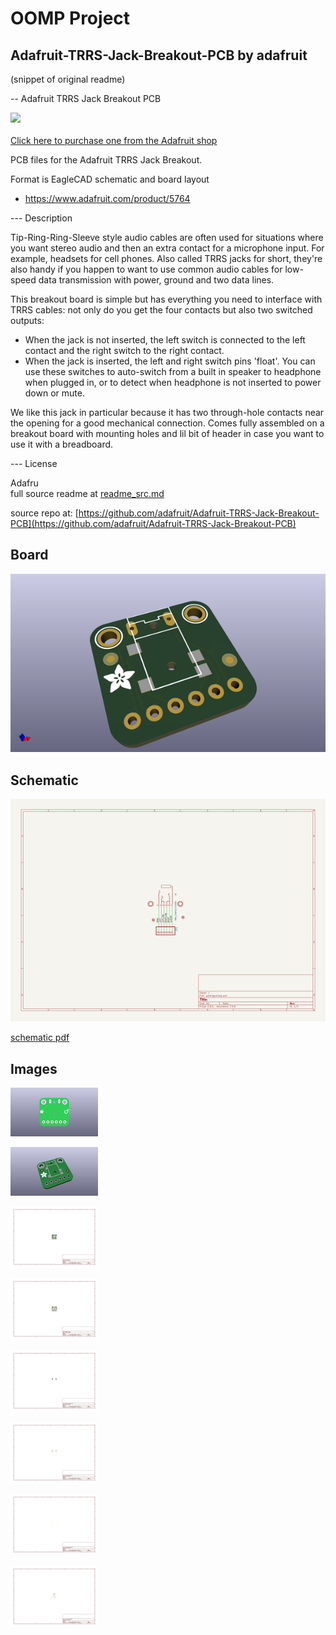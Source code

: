 # OOMP Project  
## Adafruit-TRRS-Jack-Breakout-PCB  by adafruit  
  
(snippet of original readme)  
  
-- Adafruit TRRS Jack Breakout PCB  
  
<a href="http://www.adafruit.com/products/5764"><img src="assets/5764.jpg?raw=true" width="500px"><br/>  
Click here to purchase one from the Adafruit shop</a>  
  
PCB files for the Adafruit TRRS Jack Breakout.   
  
Format is EagleCAD schematic and board layout  
* https://www.adafruit.com/product/5764  
  
--- Description  
  
Tip-Ring-Ring-Sleeve style audio cables are often used for situations where you want stereo audio and then an extra contact for a microphone input. For example, headsets for cell phones. Also called TRRS jacks for short, they're also handy if you happen to want to use common audio cables for low-speed data transmission with power, ground and two data lines.  
  
This breakout board is simple but has everything you need to interface with TRRS cables: not only do you get the four contacts but also two switched outputs:  
  
* When the jack is not inserted, the left switch is connected to the left contact and the right switch to the right contact.  
* When the jack is inserted, the left and right switch pins 'float'. You can use these switches to auto-switch from a built in speaker to headphone when plugged in, or to detect when headphone is not inserted to power down or mute.  
  
We like this jack in particular because it has two through-hole contacts near the opening for a good mechanical connection. Comes fully assembled on a breakout board with mounting holes and lil bit of header in case you want to use it with a breadboard.  
  
--- License  
  
Adafru  
  full source readme at [readme_src.md](readme_src.md)  
  
source repo at: [https://github.com/adafruit/Adafruit-TRRS-Jack-Breakout-PCB](https://github.com/adafruit/Adafruit-TRRS-Jack-Breakout-PCB)  
## Board  
  
[![working_3d.png](working_3d_600.png)](working_3d.png)  
## Schematic  
  
[![working_schematic.png](working_schematic_600.png)](working_schematic.png)  
  
[schematic pdf](working_schematic.pdf)  
## Images  
  
[![working_3D_bottom.png](working_3D_bottom_140.png)](working_3D_bottom.png)  
  
[![working_3D_top.png](working_3D_top_140.png)](working_3D_top.png)  
  
[![working_assembly_page_01.png](working_assembly_page_01_140.png)](working_assembly_page_01.png)  
  
[![working_assembly_page_02.png](working_assembly_page_02_140.png)](working_assembly_page_02.png)  
  
[![working_assembly_page_03.png](working_assembly_page_03_140.png)](working_assembly_page_03.png)  
  
[![working_assembly_page_04.png](working_assembly_page_04_140.png)](working_assembly_page_04.png)  
  
[![working_assembly_page_05.png](working_assembly_page_05_140.png)](working_assembly_page_05.png)  
  
[![working_assembly_page_06.png](working_assembly_page_06_140.png)](working_assembly_page_06.png)  
